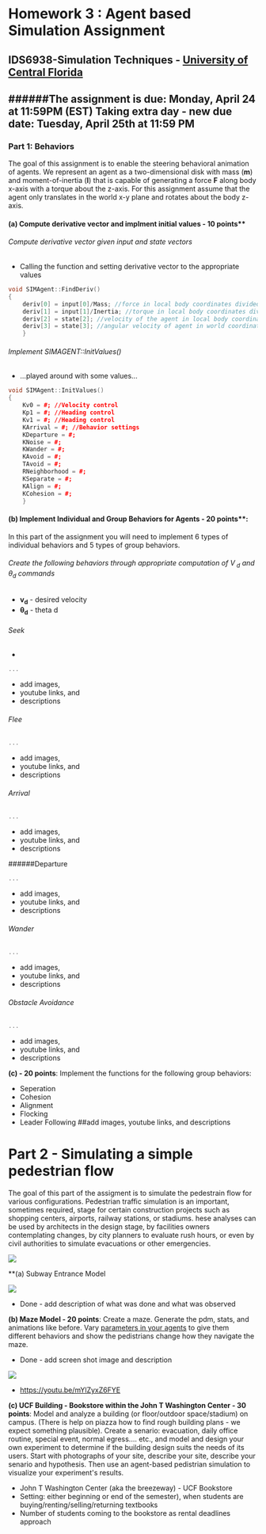 # Homework 3 : Agent based Simulation Assignment 

## IDS6938-Simulation Techniques - [University of Central Florida](http://www.ist.ucf.edu/grad/)

######The assignment is due: **Monday, April  24 at 11:59PM (EST)** Taking extra day - new due date: **Tuesday, April 25th at 11:59 PM**
---
### Part 1: Behaviors

The goal of this assignment is to enable the steering behavioral animation of agents. We represent an agent as a two-dimensional disk with mass (**m**) and moment-of-inertia (**I**) that is capable of generating a force **F** along body x-axis with a torque about the z-axis. For this assignment assume that the agent only translates in the world x-y plane and rotates about the body z-axis.

#### (a) Compute derivative vector and implment initial values - 10 points** 

###### Compute derivative vector given input and state vectors
* Calling the function and setting derivative vector to the appropriate values
```C++
void SIMAgent::FindDeriv()
{	
	deriv[0] = input[0]/Mass; //force in local body coordinates divided by mass
	deriv[1] = input[1]/Inertia; //torque in local body coordinates divided by inertia
	deriv[2] = state[2]; //velocity of the agent in local body coordinates
	deriv[3] = state[3]; //angular velocity of agent in world coordinates
    }
```

###### Implement *SIMAGENT::InitValues()*
* ...played around with some values...
```C++
void SIMAgent::InitValues()
{	
	Kv0 = #; //Velocity control
	Kp1 = #; //Heading control
	Kv1 = #; //Heading control
	KArrival = #; //Behavior settings
	KDeparture = #;
	KNoise = #;
	KWander = #;
	KAvoid = #;
	TAvoid = #;
	RNeighborhood = #;
	KSeparate = #;
	KAlign = #;
	KCohesion = #;
    }
```

#### (b) Implement Individual and Group Behaviors for Agents - 20 points**:
In this part of the assignment you will need to implement 6 types of individual behaviors and 5 types of group behaviors. 

###### Create the following behaviors through appropriate computation of V<sub> d</sub> and θ<sub>d</sub> commands
* **v<sub>d</sub>** - desired velocity
* **θ<sub>d</sub>** - theta d

###### Seek
* 
```C++
...
```

* add images, 
* youtube links, and 
* descriptions

###### Flee
```C++
...
```

* add images, 
* youtube links, and 
* descriptions

###### Arrival
```C++
...
```

* add images, 
* youtube links, and 
* descriptions

######Departure
```C++
...
```
* add images, 
* youtube links, and 
* descriptions

###### Wander
```C++
...
```

* add images, 
* youtube links, and 
* descriptions

###### Obstacle Avoidance
```C++
...
```

* add images, 
* youtube links, and 
* descriptions

**(c) - 20 points**: Implement the functions for the following group behaviors: 
* Seperation
* Cohesion 
* Alignment 
* Flocking
* Leader Following
 ##add images, youtube links, and descriptions

# Part 2 - Simulating a simple pedestrian flow

The goal of this part of the assigment is to simulate the pedestrain flow for various configurations. Pedestrian traffic simulation is an important, sometimes required, stage for certain construction projects such as shopping centers, airports, railway stations, or stadiums. hese analyses can be used by architects in the design stage, by facilities owners contemplating changes, by city planners to evaluate rush hours, or even by civil authorities to simulate evacuations or other emergencies. 

![](images/flow.png?raw=true)

**(a) Subway Entrance Model

![](images/anylogic_subwayhall.PNG?raw=true)

* Done - add description of what was done and what was observed

**(b) Maze Model - 20 points**: Create a maze. Generate the pdm, stats, and animations like before. Vary [parameters in your agents](https://help.anylogic.com/index.jsp?topic=/com.xj.anylogic.help/html/_PL/reference/Attributes.html) to give them different behaviors and show the pedistrians change how they navigate the maze.

* Done - add screen shot image and description

![](images/anylogic_maze.PNG?raw=true)


* https://youtu.be/mYlZyxZ6FYE

**(c) UCF Building - Bookstore within the John T Washington Center - 30 points**: Model and analyze a building (or floor/outdoor space/stadium) on campus. (There is help on piazza how to find rough building plans - we expect something plausible). Create a senario: evacuation, daily office routine, special event, normal egress.... etc., and model and design your own experiment to determine if the building design suits the needs of its users. Start with photographs of your site, describe your site, describe your senario and hypothesis. Then use an agent-based pedistrian simulation to visualize your experiment's results.

* John T Washington Center (aka the breezeway) - UCF Bookstore
* Setting: either beginning or end of the semester), when students are buying/renting/selling/returning textbooks
* Number of students coming to the bookstore as rental deadlines approach



